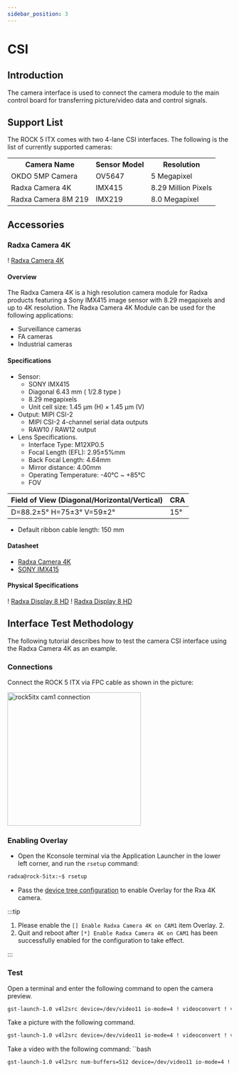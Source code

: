 ```yaml
---
sidebar_position: 3
---
```


# CSI

## Introduction

The camera interface is used to connect the camera module to the main control board for transferring picture/video data and control signals.

## Support List

The ROCK 5 ITX comes with two 4-lane CSI interfaces. The following is the list of currently supported cameras:

<table>
  <tr>
    <th>Camera Name</th>
    <th>Sensor Model</th>
    <th>Resolution</th>
  </tr>
  <tr>
    <td>OKDO 5MP Camera</td>
    <td>OV5647</td>
    <td>5 Megapixel</td>
  </tr>
  <tr>
    <td>Radxa Camera 4K</td>
    <td>IMX415</td>
    <td>8.29 Million Pixels</td>
  </tr>
  <tr>
    <td>Radxa Camera 8M 219</td>
    <td>IMX219</td>
    <td>8.0 Megapixel</td>
  </tr>
</table>

## Accessories

### Radxa Camera 4K

! [Radxa Camera 4K](/img/accessories/camera-4k.webp)

#### Overview

The Radxa Camera 4K is a high resolution camera module for Radxa products featuring a Sony IMX415 image sensor with 8.29 megapixels and up to 4K resolution. The Radxa Camera 4K Module can be used for the following applications:

- Surveillance cameras
- FA cameras
- Industrial cameras

#### Specifications

- Sensor:
  - SONY IMX415
  - Diagonal 6.43 mm ( 1/2.8 type )
  - 8.29 megapixels
  - Unit cell size: 1.45 µm (H) × 1.45 µm (V)
- Output: MIPI CSI-2
  - MIPI CSI-2 4-channel serial data outputs
  - RAW10 / RAW12 output
- Lens Specifications.
  - Interface Type: M12XP0.5
  - Focal Length (EFL): 2.95±5%mm
  - Back Focal Length: 4.64mm
  - Mirror distance: 4.00mm
  - Operating Temperature: -40°C ~ +85°C
  - FOV

| Field of View (Diagonal/Horizontal/Vertical) | CRA |
| -------------------------------------------- | --- |
| D=88.2±5° H=75±3° V=59±2°                    | 15° |

- Default ribbon cable length: 150 mm

#### Datasheet

- [Radxa Camera 4K](https://dl.radxa.com/accessories/camera-4k/radxa_camera_4k_product_brief_Revision_1.0.pdf)
- [SONY IMX415](https://dl.radxa.com/accessories/camera-4k/IMX415-AAQR-C_Datasheet_E19504.pdf)

#### Physical Specifications

! [Radxa Display 8 HD](/img/accessories/camera-4k-spec-1.webp)
! [Radxa Display 8 HD](/img/accessories/camera-4k-spec-2.webp)

## Interface Test Methodology

The following tutorial describes how to test the camera CSI interface using the Radxa Camera 4K as an example.

### Connections

Connect the ROCK 5 ITX via FPC cable as shown in the picture:

<img src="/img/rock5itx/rock5itx-cam1.webp" alt="rock5itx cam1 connection" width="300" />

### Enabling Overlay

- Open the Kconsole terminal via the Application Launcher in the lower left corner, and run the `rsetup` command:

```bash
radxa@rock-5itx:~$ rsetup
```

- Pass the [device tree configuration](../os-config/rsetup#overlays) to enable Overlay for the Rxa 4K camera.

:::tip

1. Please enable the `[] Enable Radxa Camera 4K on CAM1` item Overlay. 2.
2. Quit and reboot after `[*] Enable Radxa Camera 4K on CAM1` has been successfully enabled for the configuration to take effect.

:::

### Test

Open a terminal and enter the following command to open the camera preview.

```bash
gst-launch-1.0 v4l2src device=/dev/video11 io-mode=4 ! videoconvert ! video/x-raw,format=NV12,width=1920,height=1080 ! xvimagesink; !
```

Take a picture with the following command.

```bash
gst-launch-1.0 v4l2src device=/dev/video11 io-mode=4 ! videoconvert ! video/x-raw,format=NV12,width=1920,height=1080 ! jpegenc ! multifilesink location=file.name.jpg; !
```

Take a video with the following command: ``bash

```bash
gst-launch-1.0 v4l2src num-buffers=512 device=/dev/video11 io-mode=4 ! videoconvert ! video/x-raw, format=NV12, width=1920, height=1080, framerate=30/1 ! tee name=t ! queue ! mpph264enc ! queue ! h264parse ! mpegtsmux ! filesink location=/home/radxa/file.name.mp4
```
